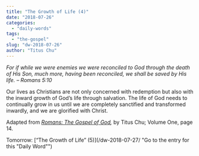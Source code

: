 ```yaml
---
title: "The Growth of Life (4)"
date: "2018-07-26"
categories: 
  - "daily-words"
tags: 
  - "the-gospel"
slug: "dw-2018-07-26"
author: "Titus Chu"
---
```


_For if while we were enemies we were reconciled to God through the death of His Son, much more, having been reconciled, we shall be saved by His life._ _– Romans 5:10_

Our lives as Christians are not only concerned with redemption but also with the inward growth of God’s life through salvation. The life of God needs to continually grow in us until we are completely sanctified and transformed inwardly, and we are glorified with Christ.

Adapted from _[Romans: The Gospel of God](/book-romans/ "Go to the listing for this book"),_ by Titus Chu; Volume One, page 14.

Tomorrow: [“The Growth of Life” (5)](/dw-2018-07-27/ "Go to the entry for this "Daily Word"")
